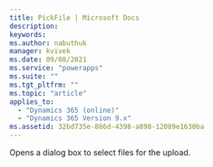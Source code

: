 ```yaml
---
title: PickFile | Microsoft Docs
description:
keywords:
ms.author: nabuthuk
manager: kvivek
ms.date: 09/08/2021
ms.service: "powerapps"
ms.suite: ""
ms.tgt_pltfrm: ""
ms.topic: "article"
applies_to:
  - "Dynamics 365 (online)"
  - "Dynamics 365 Version 9.x"
ms.assetid: 32bd735e-886d-4398-a898-12089e1630ba
---
```


Opens a dialog box to select files for the upload.
